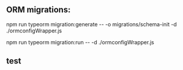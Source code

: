 ## ORM migrations:

npm run typeorm migration:generate -- -o migrations/schema-init -d ./ormconfigWrapper.js 

npm run typeorm migration:run -- -d ./ormconfigWrapper.js

## test
